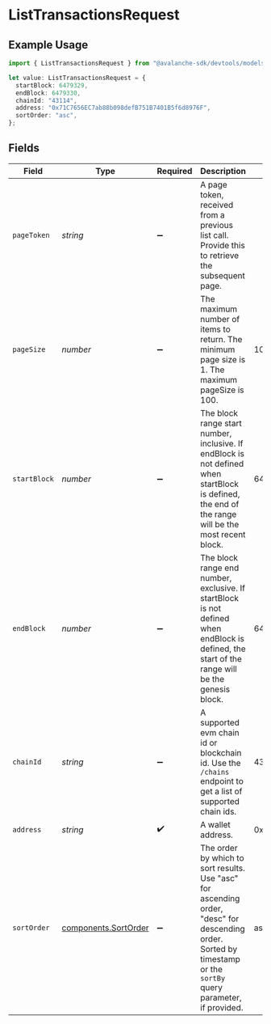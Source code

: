# ListTransactionsRequest

## Example Usage

```typescript
import { ListTransactionsRequest } from "@avalanche-sdk/devtools/models/operations";

let value: ListTransactionsRequest = {
  startBlock: 6479329,
  endBlock: 6479330,
  chainId: "43114",
  address: "0x71C7656EC7ab88b098defB751B7401B5f6d8976F",
  sortOrder: "asc",
};
```

## Fields

| Field                                                                                                                                                             | Type                                                                                                                                                              | Required                                                                                                                                                          | Description                                                                                                                                                       | Example                                                                                                                                                           |
| ----------------------------------------------------------------------------------------------------------------------------------------------------------------- | ----------------------------------------------------------------------------------------------------------------------------------------------------------------- | ----------------------------------------------------------------------------------------------------------------------------------------------------------------- | ----------------------------------------------------------------------------------------------------------------------------------------------------------------- | ----------------------------------------------------------------------------------------------------------------------------------------------------------------- |
| `pageToken`                                                                                                                                                       | *string*                                                                                                                                                          | :heavy_minus_sign:                                                                                                                                                | A page token, received from a previous list call. Provide this to retrieve the subsequent page.                                                                   |                                                                                                                                                                   |
| `pageSize`                                                                                                                                                        | *number*                                                                                                                                                          | :heavy_minus_sign:                                                                                                                                                | The maximum number of items to return. The minimum page size is 1. The maximum pageSize is 100.                                                                   | 10                                                                                                                                                                |
| `startBlock`                                                                                                                                                      | *number*                                                                                                                                                          | :heavy_minus_sign:                                                                                                                                                | The block range start number, inclusive. If endBlock is not defined when startBlock is defined, the end of the range will be the most recent block.               | 6479329                                                                                                                                                           |
| `endBlock`                                                                                                                                                        | *number*                                                                                                                                                          | :heavy_minus_sign:                                                                                                                                                | The block range end number, exclusive. If startBlock is not defined when endBlock is defined, the start of the range will be the genesis block.                   | 6479330                                                                                                                                                           |
| `chainId`                                                                                                                                                         | *string*                                                                                                                                                          | :heavy_minus_sign:                                                                                                                                                | A supported evm chain id or blockchain id. Use the `/chains` endpoint to get a list of supported chain ids.                                                       | 43114                                                                                                                                                             |
| `address`                                                                                                                                                         | *string*                                                                                                                                                          | :heavy_check_mark:                                                                                                                                                | A wallet address.                                                                                                                                                 | 0x71C7656EC7ab88b098defB751B7401B5f6d8976F                                                                                                                        |
| `sortOrder`                                                                                                                                                       | [components.SortOrder](../../models/components/sortorder.md)                                                                                                      | :heavy_minus_sign:                                                                                                                                                | The order by which to sort results. Use "asc" for ascending order, "desc" for descending order. Sorted by timestamp or the `sortBy` query parameter, if provided. | asc                                                                                                                                                               |